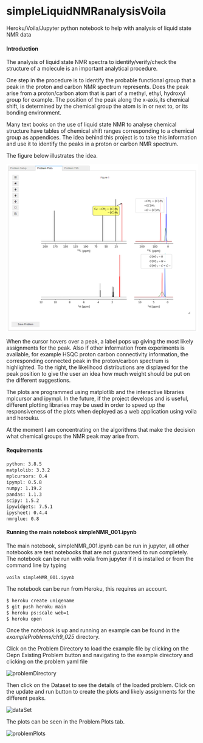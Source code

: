 # simpleLiquidNMRanalysisVoila
Heroku/Voila/Jupyter python notebook  to help with analysis of  liquid state NMR data

#### Introduction

The analysis of liquid state NMR spectra to identify/verify/check the structure of a molecule is an important analytical procedure.

One step in the procedure is to identify the probable functional group that a peak in the proton and carbon NMR spectrum represents. Does the peak arise from a proton/carbon atom that is part of a methyl, ethyl, hydroxyl group for example. The position of the peak along the x-axis,its chemical shift,  is determined by the chemical group the atom is in or next to, or its bonding environment.

Many text books on the use of liquid state NMR to analyse chemical structure have tables of chemical shift ranges corresponding to a chemical group as appendices.  The idea behind this project is to take this information and use it to identify the peaks in a proton or carbon NMR spectrum.

The figure below illustrates the idea.



![ScreenshotProblemPlots](images/ScreenshotProblemPlots.png)



When the cursor hovers over a peak, a label pops up giving the most likely assignments for the peak. Also if other information from experiments is available, for example HSQC proton carbon connectivity information, the corresponding connected peak in the proton/carbon spectrum is highlighted. To the right, the likelihood distributions are displayed for the peak position to give the user an idea how much weight should be put on the different suggestions.

The plots are programmed using matplotlib and the interactive libraries mplcursor and ipympl. In the future, if the project develops and is useful, different plotting libraries may be used in order to speed up the responsiveness of the plots when deployed as a web application using voila and herouku.

At the moment I am concentrating on the algorithms that make the decision what chemical groups the NMR peak may arise from.

#### Requirements

```
python: 3.8.5
matplolib: 3.3.2
mplcursors: 0.4
ipympl: 0.5.8
numpy: 1.19.2
pandas: 1.1.3
scipy: 1.5.2
ipywidgets: 7.5.1
ipysheet: 0.4.4
nmrglue: 0.8
```

#### Running the main notebook  simpleNMR_001.ipynb

The main notebook, simpleNMR_001.ipynb can be run in jupyter, all other notebooks are test notebooks that are not guaranteed to run completely.  The notebook can be run with voila from jupyter if it is installed or from the command line by typing

```voila simpleNMR_001.ipynb```

The notebook can be run from Heroku, this requires an account.

```
$ heroku create uniqename
$ git push heroku main
$ heroku ps:scale web=1
$ heroku open
```

Once the notebook is up and running an example can be found in the *exampleProblems/ch9_025* directory. 

Click on the Problem Directory to load the example file by clicking on the Oepn Existing Problem button and navigating to the example directory and clicking on the problem yaml file

![problemDirectory](images/problemDirectory.png)

Then click on the Dataset to see the details of the loaded problem. Click on the update and run button to create the plots and likely assignments for the different peaks.

![dataSet](images/dataSet.png)

The plots can be seen in the Problem Plots tab.

![problemPlots](images/problemPlots.png)